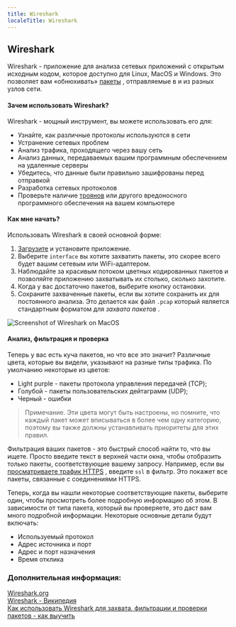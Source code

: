 ```yaml
---
title: Wireshark
localeTitle: Wireshark
---
```

## Wireshark

Wireshark - приложение для анализа сетевых приложений с открытым исходным кодом, которое доступно для Linux, MacOS и Windows. Это позволяет вам «обнюхивать» [пакеты](../../network-engineering/packets/) , отправляемые в и из разных узлов сети.

#### Зачем использовать Wireshark?

Wireshark - мощный инструмент, вы можете использовать его для:

*   Узнайте, как различные протоколы используются в сети
*   Устранение сетевых проблем
*   Анализ трафика, проходящего через вашу сеть
*   Анализ данных, передаваемых вашим программным обеспечением на удаленные серверы
*   Убедитесь, что данные были правильно зашифрованы перед отправкой
*   Разработка сетевых протоколов
*   Проверьте наличие [троянов](../trojans/) или другого вредоносного программного обеспечения на вашем компьютере

#### Как мне начать?

Использовать Wireshark в своей основной форме:

1.  [Загрузите](https://www.wireshark.org/download.html) и установите приложение.
2.  Выберите `interface` вы хотите захватить пакеты, это скорее всего будет вашим сетевым или WiFi-адаптером.
3.  Наблюдайте за красивым потоком цветных кодированных пакетов и позволяйте приложению захватывать их столько, сколько захотите.
4.  Когда у вас достаточно пакетов, выберите кнопку остановки.
5.  Сохраните захваченные пакеты, если вы хотите сохранить их для постоянного анализа. Это делается как файл `.pcap` который является стандартным форматом для _захвата пакетов_ .

![Screenshot of Wireshark on MacOS](https://thejayhaykid.github.io/images/Wireshark.png "Wireshark на MacOS")

#### Анализ, фильтрация и проверка

Теперь у вас есть куча пакетов, но что все это значит? Различные цвета, которые вы видели, указывают на разные типы трафика. По умолчанию некоторые из цветов:

*   Light purple - пакеты протокола управления передачей (TCP);
*   Голубой - пакеты пользовательских дейтаграмм (UDP);
*   Черный - ошибки

> Примечание. Эти цвета могут быть настроены, но помните, что каждый пакет может вписываться в более чем одну категорию, поэтому вы также должны устанавливать приоритеты для этих правил.

Фильтрация ваших пакетов - это быстрый способ найти то, что вы ищете. Просто введите текст в верхней части окна, чтобы отобразить только пакеты, соответствующие вашему запросу. Например, если вы [просматриваете трафик HTTPS](https://en.wikiversity.org/wiki/Wireshark/HTTPS) , введите `ssl` в фильтр. Это покажет все пакеты, связанные с соединениями HTTPS.

Теперь, когда вы нашли некоторые соответствующие пакеты, выберите один, чтобы просмотреть более подробную информацию об этом. В зависимости от типа пакета, который вы проверяете, это даст вам много подробной информации. Некоторые основные детали будут включать:

*   Используемый протокол
*   Адрес источника и порт
*   Адрес и порт назначения
*   Время отклика

### Дополнительная информация:

[Wireshark.org](https://www.wireshark.org)  
[Wireshark - Википедия](https://en.wikipedia.org/wiki/Wireshark)  
[Как использовать Wireshark для захвата, фильтрации и проверки пакетов - как выучить](https://www.howtogeek.com/104278/how-to-use-wireshark-to-capture-filter-and-inspect-packets/)